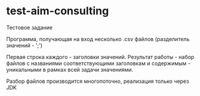 # test-aim-consulting

Тестовое задание

Программа, получающая на вход несколько .csv файлов (разделитель значений - ';')

Первая строка каждого - заголовки значений. Результат работы - набор файлов с названиями соответствующими заголовкам и содержимым - уникальными в рамках всей задачи значениями.

Разбор файлов производится многопоточно, реализация только через JDK
